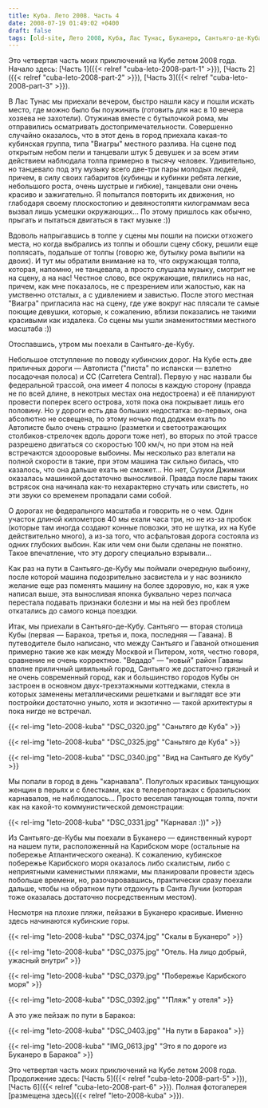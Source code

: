 ```yaml
---
title: Куба. Лето 2008. Часть 4
date: 2008-07-19 01:49:02 +0400
draft: false
tags: [old-site, Лето 2008, Куба, Лас Тунас, Буканеро, Сантьяго-де-Куба, лето, Отдых, Путешествия]
---
```

Это четвертая часть моих приключений на Кубе летом 2008 года. Начало здесь: [Часть 1]({{< relref "cuba-leto-2008-part-1" >}}), [Часть 2]({{< relref "cuba-leto-2008-part-2" >}}), [Часть 3]({{< relref "cuba-leto-2008-part-3" >}}).

В Лас Тунас мы приехали вечером, быстро нашли касу и пошли искать место, где можно было бы поужинать (готовить для нас в 10 вечера хозяева не захотели). Отужинав вместе с бутылочкой рома, мы отправились осматривать достопримечательности. Совершенно случайно оказалось, что в этот день в город приехала какая-то кубинская группа, типа "Виагры" местного разлива. На сцене под открытым небом пели и танцевали штук 5 девушек и за всем этим действием наблюдала толпа примерно в тысячу человек. Удивительно, но танцевало под эту музыку всего две-три пары молодых людей, причем, в силу своих габаритов (кубинцы и кубинки ребята легкие, небольшого роста, очень шустрые и гибкие), танцевали они очень красиво и зажигательно. Я попытался повторить их движения, но глабодаря своему плоскостопию и девяностопяти килограммам веса вызвал лишь усмешки окружающих... По этому пришлось как обычно, прыгать и пытаться двигаться в такт музыке :))

Вдоволь напрыгавшись в толпе у сцены мы пошли на поиски отхожего места, но когда выбрались из толпы и обошли сцену сбоку, решили еще поплясать, подальше от толпы (говорю же, бутылку рома выпили на двоих). И тут мы обратили внимание на то, что окружающая толпа, которая, напомню, не танцевала, а просто слушала музыку, смотрит не на сцену, а на нас! Честное слово, все окружающие, пялились на нас, причем, как мне показалось, не с презрением или жалостью, как на умственно отсталых, а с удивлением и завистью. После этого местная "Виагра" пригласила нас на сцену, где уже вокруг нас плясали те самые поющие девушки, которые, к сожалению, вблизи показались не такими красивыми как издалека. Со сцены мы ушли знаменитостями местного масштаба :))

Отоспавшись, утром мы поехали в Сантьяго-де-Кубу.

Небольшое отступление по поводу кубинских дорог. На Кубе есть две приличных дороги — Автописта ("писта" по испански — взлетно посадочная полоса) и СС (Carretera Central). Первую у нас назвали бы федеральной трассой, она имеет 4 полосы в каждую сторону (правда не по всей длине, в некотрых местах она недостроена) и её планируют провести поперек всего острова, хотя пока она покрывает лишь его половину. Но у дороги есть два больших недостатка: во-первых, она абсолютно не освещена, по этому ночью под доджем ехать по Автописте было очень страшно (разметки и светоотражающих столбиков-стрелочек вдоль дороги тоже нет), во вторых по этой трассе разрешено двигаться со скоростью 100 км/ч, но при этом на ней встречаются здоооровые выбоины. Мы несколько раз влетали на полной скорости в такие, при этом машина так сильно билась, что казалось, что она дальше ехать не сможет... Но нет, Сузуки Джимни оказалась машинкой достаточно выносливой. Правда после пары таких встрясок она начинала как-то нехарактерно стучать или свистеть, но эти звуки со временем пропадали сами собой.

О дорогах не федерального масштаба и говорить не о чем. Один участок длиной километров 40 мы ехали часа три, но не из-за пробок (которые там иногда создают конные повозки, это не шутка, их на Кубе действительно много), а из-за того, что асфальтовая дорога состояла из одних глубоких выбоин. Как или чем они были сделаны не понятно. Такое впечатление, что эту дорогу специально взрывали...

Как раз на пути в Сантьяго-де-Кубу мы поймали очередную выбоину, после которой машина подозрительно засвистела и у нас возникло желание еще раз поменять машину на более здоровую, но, как я уже написал выше, эта выносливая японка буквально через полчаса перестала подавать признаки болезни и мы на ней без проблем откатались до самого конца поездки.

Итак, мы приехали в Сантьяго-де-Кубу. Сантьяго — вторая столица Кубы (первая — Баракоа, третья и, пока, последняя — Гавана). В путеводителе было написано, что между Сантьяго и Гаваной отношения примерно такие же как между Москвой и Питером, хотя, честно говоря, сравнение не очень корректное. "Ведадо" — "новый" район Гаваны вполне приличный цивильный город, Сантьяго же достаточно грязный и не очень современный город, как и большинство городов Кубы он застроен в основном двух-трехэтажными коттеджами, стекла в которых заменены металлическими решетками и выглядят все эти постройки достаточно уныло, хотя и экзотично — такой архитектуры я пока нигде не встречал.

{{< rel-img "leto-2008-kuba" "DSC_0320.jpg" "Саньтяго де Куба" >}}

{{< rel-img "leto-2008-kuba" "DSC_0325.jpg" "Саньтяго де Куба" >}}

{{< rel-img "leto-2008-kuba" "DSC_0340.jpg" "Вид на Сантьяго де Кубу" >}}

Мы попали в город в день "карнавала". Полуголых красивых танцующих женщин в перьях и с блестками, как в телерепортажах с бразильских карнавалов, не наблюдалось... Просто веселая танцующая толпа, почти как на какой-то коммунистической демонстрации:

{{< rel-img "leto-2008-kuba" "DSC_0331.jpg" "Карнавал :))" >}}

Из Сантьяго-де-Кубы мы поехали в Буканеро — единственный курорт на нашем пути, расположенный на Карибском море (остальные на побережье Атлантического океана). К сожалению, кубинское побережье Карибского моря оказалось либо скалистым, либо с неприятными каменистыми пляжами, мы планировали провести здесь побольше времени, но, разочаровавшись, практически сразу поехали дальше, чтобы на обратном пути отдохнуть в Санта Лучии (которая тоже оказалась достаточно посредственным местом).

Несмотря на плохие пляжи, пейзажи в Буканеро красивые. Именно здесь начинаются кубинские горы.

{{< rel-img "leto-2008-kuba" "DSC_0374.jpg" "Скалы в Буканеро" >}}

{{< rel-img "leto-2008-kuba" "DSC_0375.jpg" "Отель. На лицо добрый, ужасный внутри" >}}

{{< rel-img "leto-2008-kuba" "DSC_0379.jpg" "Побережье Карибского моря" >}}

{{< rel-img "leto-2008-kuba" "DSC_0392.jpg" "\"Пляж\" у отеля" >}}

А это уже пейзаж по пути в Баракоа:

{{< rel-img "leto-2008-kuba" "DSC_0403.jpg" "На пути в Баракоа" >}}

{{< rel-img "leto-2008-kuba" "IMG_0613.jpg" "Это я по дороге из Буканеро в Баракоа" >}}

Это четвертая часть моих приключений на Кубе летом 2008 года. Продолжение здесь: [Часть 5]({{< relref "cuba-leto-2008-part-5" >}}), [Часть 6]({{< relref "cuba-leto-2008-part-6" >}}). Полная фотогалерея [размещена здесь]({{< relref "leto-2008-kuba" >}}).